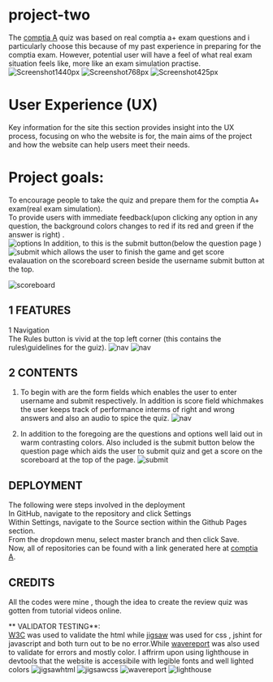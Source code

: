 # project-two
The [comptia A](https://dussy42.github.io/project-two/) quiz was based on real comptia a+ exam questions and i particularly choose this because of my past experience in preparing for the comptia exam. However, potential user will have a feel of what real exam situation feels like, more like an exam simulation practise.
![Screenshot1440px](documentation/screen1024px.png)
![Screenshot768px](documentation/screen768px.png)
![Screenshot425px](documentation/screen425px.png)

# User Experience (UX)
Key information for the site
this section provides insight into the UX process, focusing on who the website is for, the main aims of the project and how the website can help users meet their needs.

# Project goals:<br>

To encourage people to take the quiz and prepare them for the comptia A+ exam(real exam simulation).<br>
To provide users with immediate feedback(upon clicking any option in any question, the background colors changes to red if its red and green if the answer is right) . <br>
![options](/documentation/options.png)
In addition, to this is the submit button(below the question page ) ![submit](/documentation/submit.png)  which allows the user to finish the game and get score evalauation on the scoreboard screen beside the username submit button at the top.

![scoreboard](/documentation/nav.png)

## 1 FEATURES <br>
1 Navigation <br>
 The Rules button is vivid at the top left corner (this contains the rules\guidelines for the guiz).
![nav](/documentation/nav.png)
![nav](/documentation/rules.png)

## 2 CONTENTS <br>
1. To begin with are the form fields which enables the user to enter username and submit respectively. In addition is score field whichmakes the user keeps track of performance interms of right and wrong answers and also an audio to spice the quiz.
![nav](/documentation/nav.png)

2. In addition to the foregoing are the questions and options well laid out in warm contrasting colors. Also included is the submit button below the question page which aids the user to submit quiz and get a score on the scoreboard at the top of the page.
![submit](/documentation/submit.png)


## DEPLOYMENT
The following were steps involved in the deployment <br>
In GitHub, navigate to the repository and click Settings <br>
Within Settings, navigate to the Source section within the Github Pages section. <br>
From the dropdown menu, select master branch and then click Save.<br>
Now, all of  repositories can be found with a link generated here at [comptia A](https://dussy42.github.io/project-two/). 
## CREDITS <br>
All the codes were mine , though the idea to create the review quiz was gotten from tutorial videos online. 

** VALIDATOR TESTING**: <br>
[W3C](https://validator.w3.org/nu/#textarea) was used to validate the html while [jigsaw](https://validator.w3.org/nu/#textarea) was used for css , jshint for javascript and both turn out to be no error.While [wavereport](https://wave.webaim.org/report#/https://dussy42.github.io/project-two/) was also used to validate for errors and mostly color. I affrirm  upon using lighthouse in devtools that the website is accessibile with legible fonts and well lighted colors
![jigsawhtml](documentation/jigsawhtml.png)
![jigsawcss](documentation/jigsawcss.png)
 ![wavereport](documentation/wave.png)
 ![lighthouse](documentation/perfomance.png)

 
